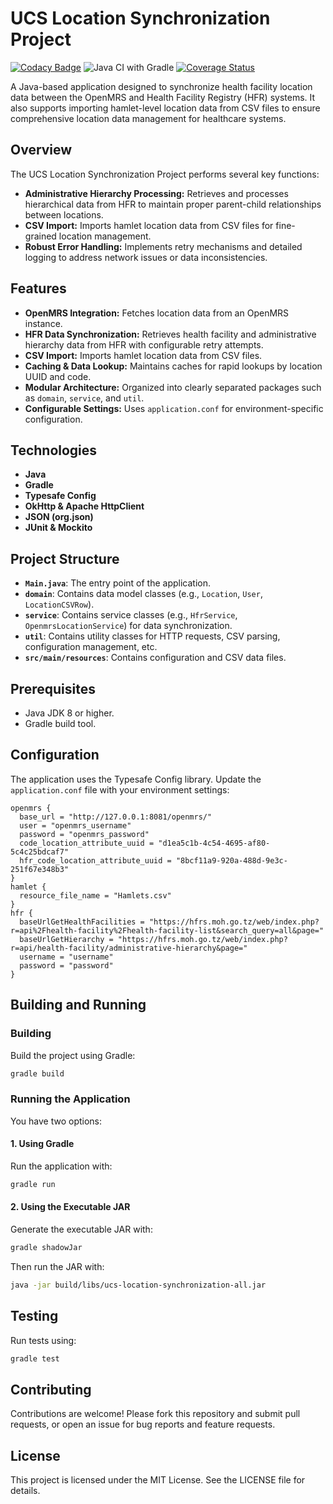 # UCS Location Synchronization Project
[![Codacy Badge](https://app.codacy.com/project/badge/Grade/1f5753fc9732488c87a21d544cd441aa)](https://app.codacy.com/gh/Digital-Square-Tanzania/hfr-ucs-location-sync-service/dashboard?utm_source=gh&utm_medium=referral&utm_content=&utm_campaign=Badge_grade)
![Java CI with Gradle](https://github.com/Digital-Square-Tanzania/hfr-ucs-location-sync-service/actions/workflows/gradle.yml/badge.svg)
[![Coverage Status](https://coveralls.io/repos/github/Digital-Square-Tanzania/hfr-ucs-location-sync-service/badge.svg)](https://coveralls.io/github/Digital-Square-Tanzania/hfr-ucs-location-sync-service)

A Java-based application designed to synchronize health facility location data between the OpenMRS and Health Facility Registry (HFR) systems. It also supports importing hamlet-level location data from CSV files to ensure comprehensive location data management for healthcare systems.

## Overview

The UCS Location Synchronization Project performs several key functions:

- **Administrative Hierarchy Processing:** Retrieves and processes hierarchical data from HFR to maintain proper parent-child relationships between locations.
- **CSV Import:** Imports hamlet location data from CSV files for fine-grained location management.
- **Robust Error Handling:** Implements retry mechanisms and detailed logging to address network issues or data inconsistencies.

## Features

- **OpenMRS Integration:** Fetches location data from an OpenMRS instance.
- **HFR Data Synchronization:** Retrieves health facility and administrative hierarchy data from HFR with configurable retry attempts.
- **CSV Import:** Imports hamlet location data from CSV files.
- **Caching & Data Lookup:** Maintains caches for rapid lookups by location UUID and code.
- **Modular Architecture:** Organized into clearly separated packages such as `domain`, `service`, and `util`.
- **Configurable Settings:** Uses `application.conf` for environment-specific configuration.

## Technologies

- **Java**
- **Gradle**
- **Typesafe Config**
- **OkHttp & Apache HttpClient**
- **JSON (org.json)**
- **JUnit & Mockito**

## Project Structure

- **`Main.java`**: The entry point of the application.
- **`domain`**: Contains data model classes (e.g., `Location`, `User`, `LocationCSVRow`).
- **`service`**: Contains service classes (e.g., `HfrService`, `OpenmrsLocationService`) for data synchronization.
- **`util`**: Contains utility classes for HTTP requests, CSV parsing, configuration management, etc.
- **`src/main/resources`**: Contains configuration and CSV data files.

## Prerequisites

- Java JDK 8 or higher.
- Gradle build tool.

## Configuration

The application uses the Typesafe Config library. Update the `application.conf` file with your environment settings:

```hocon
openmrs {
  base_url = "http://127.0.0.1:8081/openmrs/"
  user = "openmrs_username"
  password = "openmrs_password"
  code_location_attribute_uuid = "d1ea5c1b-4c54-4695-af80-5c4c25bdcaf7"
  hfr_code_location_attribute_uuid = "8bcf11a9-920a-488d-9e3c-251f67e348b3"
}
hamlet {
  resource_file_name = "Hamlets.csv"
}
hfr {
  baseUrlGetHealthFacilities = "https://hfrs.moh.go.tz/web/index.php?r=api%2Fhealth-facility%2Fhealth-facility-list&search_query=all&page="
  baseUrlGetHierarchy = "https://hfrs.moh.go.tz/web/index.php?r=api/health-facility/administrative-hierarchy&page="
  username = "username"
  password = "password"
}
```

## Building and Running

### Building

Build the project using Gradle:

```bash
gradle build
```

### Running the Application

You have two options:

#### 1. Using Gradle

Run the application with:

```bash
gradle run
```

#### 2. Using the Executable JAR

Generate the executable JAR with:

```bash
gradle shadowJar
```

Then run the JAR with:

```bash
java -jar build/libs/ucs-location-synchronization-all.jar
```

## Testing

Run tests using:

```bash
gradle test
```

## Contributing

Contributions are welcome! Please fork this repository and submit pull requests, or open an issue for bug reports and feature requests.

## License

This project is licensed under the MIT License. See the LICENSE file for details.